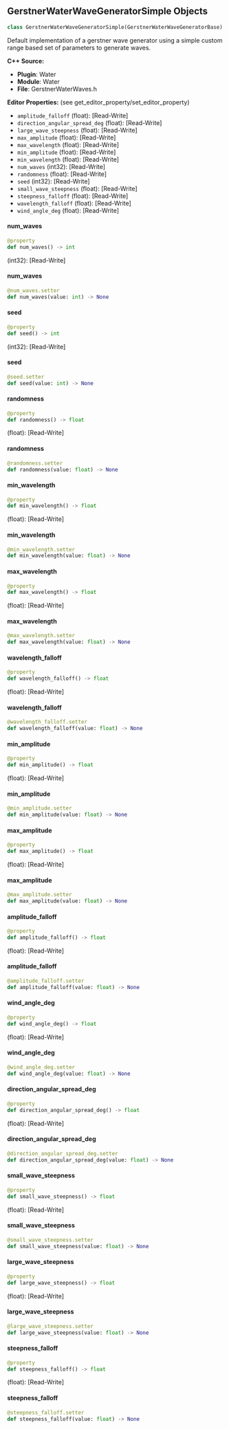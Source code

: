 ## GerstnerWaterWaveGeneratorSimple Objects

```python
class GerstnerWaterWaveGeneratorSimple(GerstnerWaterWaveGeneratorBase)
```

Default implementation of a gerstner wave generator using a simple custom range based set of parameters to generate waves.

**C++ Source:**

- **Plugin**: Water
- **Module**: Water
- **File**: GerstnerWaterWaves.h

**Editor Properties:** (see get_editor_property/set_editor_property)

- ``amplitude_falloff`` (float):  [Read-Write]
- ``direction_angular_spread_deg`` (float):  [Read-Write]
- ``large_wave_steepness`` (float):  [Read-Write]
- ``max_amplitude`` (float):  [Read-Write]
- ``max_wavelength`` (float):  [Read-Write]
- ``min_amplitude`` (float):  [Read-Write]
- ``min_wavelength`` (float):  [Read-Write]
- ``num_waves`` (int32):  [Read-Write]
- ``randomness`` (float):  [Read-Write]
- ``seed`` (int32):  [Read-Write]
- ``small_wave_steepness`` (float):  [Read-Write]
- ``steepness_falloff`` (float):  [Read-Write]
- ``wavelength_falloff`` (float):  [Read-Write]
- ``wind_angle_deg`` (float):  [Read-Write]

<a id="unreal.GerstnerWaterWaveGeneratorSimple.num_waves"></a>

#### num_waves

```python
@property
def num_waves() -> int
```

(int32):  [Read-Write]

<a id="unreal.GerstnerWaterWaveGeneratorSimple.num_waves"></a>

#### num_waves

```python
@num_waves.setter
def num_waves(value: int) -> None
```

<a id="unreal.GerstnerWaterWaveGeneratorSimple.seed"></a>

#### seed

```python
@property
def seed() -> int
```

(int32):  [Read-Write]

<a id="unreal.GerstnerWaterWaveGeneratorSimple.seed"></a>

#### seed

```python
@seed.setter
def seed(value: int) -> None
```

<a id="unreal.GerstnerWaterWaveGeneratorSimple.randomness"></a>

#### randomness

```python
@property
def randomness() -> float
```

(float):  [Read-Write]

<a id="unreal.GerstnerWaterWaveGeneratorSimple.randomness"></a>

#### randomness

```python
@randomness.setter
def randomness(value: float) -> None
```

<a id="unreal.GerstnerWaterWaveGeneratorSimple.min_wavelength"></a>

#### min_wavelength

```python
@property
def min_wavelength() -> float
```

(float):  [Read-Write]

<a id="unreal.GerstnerWaterWaveGeneratorSimple.min_wavelength"></a>

#### min_wavelength

```python
@min_wavelength.setter
def min_wavelength(value: float) -> None
```

<a id="unreal.GerstnerWaterWaveGeneratorSimple.max_wavelength"></a>

#### max_wavelength

```python
@property
def max_wavelength() -> float
```

(float):  [Read-Write]

<a id="unreal.GerstnerWaterWaveGeneratorSimple.max_wavelength"></a>

#### max_wavelength

```python
@max_wavelength.setter
def max_wavelength(value: float) -> None
```

<a id="unreal.GerstnerWaterWaveGeneratorSimple.wavelength_falloff"></a>

#### wavelength_falloff

```python
@property
def wavelength_falloff() -> float
```

(float):  [Read-Write]

<a id="unreal.GerstnerWaterWaveGeneratorSimple.wavelength_falloff"></a>

#### wavelength_falloff

```python
@wavelength_falloff.setter
def wavelength_falloff(value: float) -> None
```

<a id="unreal.GerstnerWaterWaveGeneratorSimple.min_amplitude"></a>

#### min_amplitude

```python
@property
def min_amplitude() -> float
```

(float):  [Read-Write]

<a id="unreal.GerstnerWaterWaveGeneratorSimple.min_amplitude"></a>

#### min_amplitude

```python
@min_amplitude.setter
def min_amplitude(value: float) -> None
```

<a id="unreal.GerstnerWaterWaveGeneratorSimple.max_amplitude"></a>

#### max_amplitude

```python
@property
def max_amplitude() -> float
```

(float):  [Read-Write]

<a id="unreal.GerstnerWaterWaveGeneratorSimple.max_amplitude"></a>

#### max_amplitude

```python
@max_amplitude.setter
def max_amplitude(value: float) -> None
```

<a id="unreal.GerstnerWaterWaveGeneratorSimple.amplitude_falloff"></a>

#### amplitude_falloff

```python
@property
def amplitude_falloff() -> float
```

(float):  [Read-Write]

<a id="unreal.GerstnerWaterWaveGeneratorSimple.amplitude_falloff"></a>

#### amplitude_falloff

```python
@amplitude_falloff.setter
def amplitude_falloff(value: float) -> None
```

<a id="unreal.GerstnerWaterWaveGeneratorSimple.wind_angle_deg"></a>

#### wind_angle_deg

```python
@property
def wind_angle_deg() -> float
```

(float):  [Read-Write]

<a id="unreal.GerstnerWaterWaveGeneratorSimple.wind_angle_deg"></a>

#### wind_angle_deg

```python
@wind_angle_deg.setter
def wind_angle_deg(value: float) -> None
```

<a id="unreal.GerstnerWaterWaveGeneratorSimple.direction_angular_spread_deg"></a>

#### direction_angular_spread_deg

```python
@property
def direction_angular_spread_deg() -> float
```

(float):  [Read-Write]

<a id="unreal.GerstnerWaterWaveGeneratorSimple.direction_angular_spread_deg"></a>

#### direction_angular_spread_deg

```python
@direction_angular_spread_deg.setter
def direction_angular_spread_deg(value: float) -> None
```

<a id="unreal.GerstnerWaterWaveGeneratorSimple.small_wave_steepness"></a>

#### small_wave_steepness

```python
@property
def small_wave_steepness() -> float
```

(float):  [Read-Write]

<a id="unreal.GerstnerWaterWaveGeneratorSimple.small_wave_steepness"></a>

#### small_wave_steepness

```python
@small_wave_steepness.setter
def small_wave_steepness(value: float) -> None
```

<a id="unreal.GerstnerWaterWaveGeneratorSimple.large_wave_steepness"></a>

#### large_wave_steepness

```python
@property
def large_wave_steepness() -> float
```

(float):  [Read-Write]

<a id="unreal.GerstnerWaterWaveGeneratorSimple.large_wave_steepness"></a>

#### large_wave_steepness

```python
@large_wave_steepness.setter
def large_wave_steepness(value: float) -> None
```

<a id="unreal.GerstnerWaterWaveGeneratorSimple.steepness_falloff"></a>

#### steepness_falloff

```python
@property
def steepness_falloff() -> float
```

(float):  [Read-Write]

<a id="unreal.GerstnerWaterWaveGeneratorSimple.steepness_falloff"></a>

#### steepness_falloff

```python
@steepness_falloff.setter
def steepness_falloff(value: float) -> None
```

<a id="unreal.GerstnerWaterWaveGeneratorSpectrum"></a>
